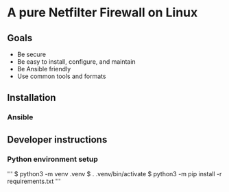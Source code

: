 # A pure Netfilter Firewall on Linux
## Goals
   - Be secure
   - Be easy to install, configure, and maintain
   - Be Ansible friendly
   - Use common tools and formats
## Installation
### Ansible
## Developer instructions
### Python environment setup
'''
$ python3 -m venv .venv
$ . .venv/bin/activate
$ python3 -m pip install -r requirements.txt
'''
